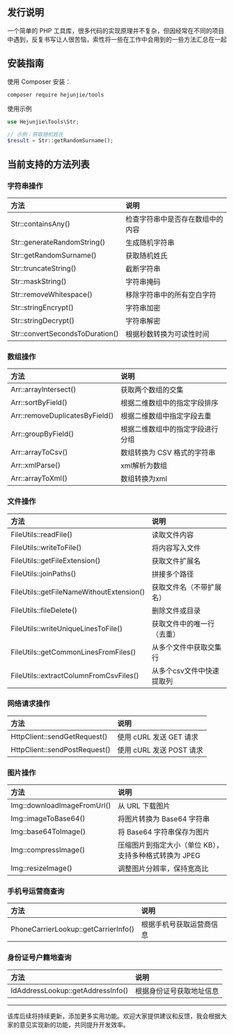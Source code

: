 
## 发行说明

一个简单的 PHP 工具库，很多代码的实现原理并不复杂，但因经常在不同的项目中遇到，反复书写让人很苦恼，索性将一些在工作中会用到的一些方法汇总在一起


## 安装指南

使用 Composer 安装：

```shell
composer require hejunjie/tools
```

使用示例

```php
use Hejunjie\Tools\Str;

// 示例：获取随机姓氏
$result = Str::getRandomSurname();
```

## 当前支持的方法列表

### 字符串操作

|方法|说明|
|:----|:----|
| Str::containsAny() | 检查字符串中是否存在数组中的内容 |
| Str::generateRandomString() | 生成随机字符串 |
| Str::getRandomSurname() | 获取随机姓氏 |
| Str::truncateString() | 截断字符串 |
| Str::maskString() | 字符串掩码 |
| Str::removeWhitespace() | 移除字符串中的所有空白字符 |
| Str::stringEncrypt() | 字符串加密 |
| Str::stringDecrypt() | 字符串解密 |
| Str::convertSecondsToDuration() | 根据秒数转换为可读性时间 |

### 数组操作

|方法|说明|
|:----|:----|
| Arr::arrayIntersect() | 获取两个数组的交集 |
| Arr::sortByField() | 根据二维数组中的指定字段排序 |
| Arr::removeDuplicatesByField() | 根据二维数组中指定字段去重 |
| Arr::groupByField() | 根据二维数组中的指定字段进行分组 |
| Arr::arrayToCsv() | 数组转换为 CSV 格式的字符串 |
| Arr::xmlParse() | xml解析为数组 |
| Arr::arrayToXml() | 数组转换为xml |


### 文件操作

|方法|说明|
|:----|:----|
| FileUtils::readFile() | 读取文件内容 |
| FileUtils::writeToFile() | 将内容写入文件 |
| FileUtils::getFileExtension() | 获取文件扩展名 |
| FileUtils::joinPaths() | 拼接多个路径 |
| FileUtils::getFileNameWithoutExtension() | 获取文件名（不带扩展名） |
| FileUtils::fileDelete() | 删除文件或目录 |
| FileUtils::writeUniqueLinesToFile() | 获取文件中的唯一行（去重） |
| FileUtils::getCommonLinesFromFiles() | 从多个文件中获取交集行 |
| FileUtils::extractColumnFromCsvFiles() | 从多个csv文件中快速提取列 |


### 网络请求操作

|方法|说明|
|:----|:----|
| HttpClient::sendGetRequest() | 使用 cURL 发送 GET 请求 |
| HttpClient::sendPostRequest() | 使用 cURL 发送 POST 请求 |


### 图片操作

|方法|说明|
|:----|:----|
| Img::downloadImageFromUrl() | 从 URL 下载图片 |
| Img::imageToBase64() | 将图片转换为 Base64 字符串 |
| Img::base64ToImage() | 将 Base64 字符串保存为图片 |
| Img::compressImage() | 压缩图片到指定大小（单位 KB），支持多种格式转换为 JPEG |
| Img::resizeImage() | 调整图片分辨率，保持宽高比 |


### 手机号运营商查询

|方法|说明|
|:----|:----|
| PhoneCarrierLookup::getCarrierInfo() | 根据手机号获取运营商信息 |


### 身份证号户籍地查询

|方法|说明|
|:----|:----|
| IdAddressLookup::getAddressInfo() | 根据身份证号获取地址信息 |

---

该库后续将持续更新，添加更多实用功能。欢迎大家提供建议和反馈，我会根据大家的意见实现新的功能，共同提升开发效率。